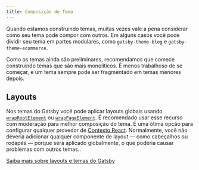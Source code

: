 ```yaml
---
title: Composição de Tema
---
```


Quando estamos construindo temas, muitas vezes vale a pena considerar como seu tema pode compor com outros. Em alguns casos você pode dividir seu tema em partes modulares, como `gatsby-theme-blog` e `gatsby-theme-ecommerce`.

Como os temas ainda são preliminares, recomendamos que comece construindo temas que são mais monolíticos. É menos trabalhoso de se começar, e um tema sempre pode ser fragmentado em temas menores depois.

## Layouts

Nos temas do Gatsby você pode aplicar layouts globais usando [`wrapRootElement`](/docs/browser-apis/#wrapRootElement)
ou [`wrapPageElement`](/docs/browser-apis/#wrapPageElement). É recomendado usar esse recurso com moderação para melhor composição do tema. É uma ótima opção para configurar qualquer provedor de [Contexto React](https://reactjs.org/docs/context.html). Normalmente, você não deveria adicionar qualquer componente de layout — como cabeçalhos ou rodapés — porque será aplicado globalmente, o que poderia causar problemas com outros temas..

[Saiba mais sobre layouts e temas do Gatsby](https://www.christopherbiscardi.com/post/layouts-in-gatsby-themes)
